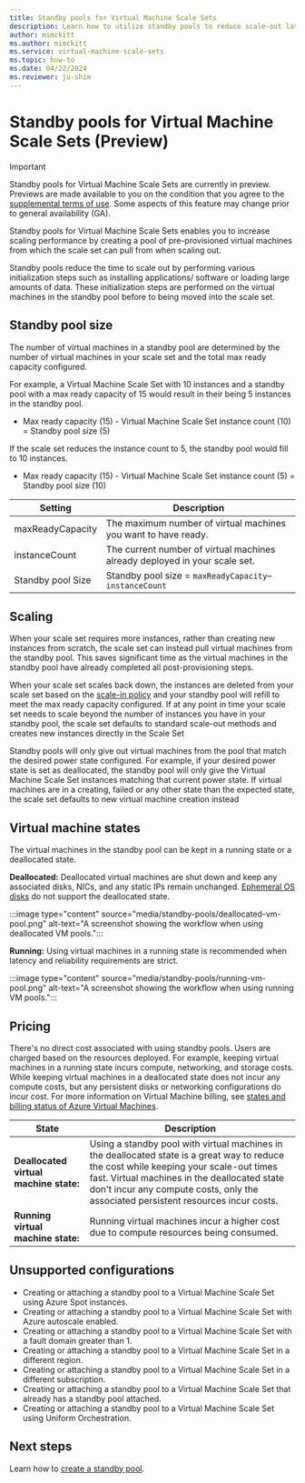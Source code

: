 ```yaml
---
title: Standby pools for Virtual Machine Scale Sets
description: Learn how to utilize standby pools to reduce scale-out latency with Virtual Machine Scale Sets
author: mimckitt
ms.author: mimckitt
ms.service: virtual-machine-scale-sets
ms.topic: how-to
ms.date: 04/22/2024
ms.reviewer: ju-shim
---
```


# Standby pools for Virtual Machine Scale Sets (Preview)

> [!IMPORTANT]
> Standby pools for Virtual Machine Scale Sets are currently in preview. Previews are made available to you on the condition that you agree to the [supplemental terms of use](https://azure.microsoft.com/support/legal/preview-supplemental-terms/). Some aspects of this feature may change prior to general availability (GA). 

Standby pools for Virtual Machine Scale Sets enables you to increase scaling performance by creating a pool of pre-provisioned virtual machines from which the scale set can pull from when scaling out. 

Standby pools reduce the time to scale out by performing various initialization steps such as installing applications/ software or loading large amounts of data. These initialization steps are performed on the virtual machines in the standby pool before to being moved into the scale set.

## Standby pool size
The number of virtual machines in a standby pool are determined by the number of virtual machines in your scale set and the total max ready capacity configured.

For example, a Virtual Machine Scale Set with 10 instances and a standby pool with a max ready capacity of 15 would result in their being 5 instances in the standby pool.

- Max ready capacity (15) - Virtual Machine Scale Set instance count (10) = Standby pool size (5)

If the scale set reduces the instance count to 5, the standby pool would fill to 10 instances. 

- Max ready capacity (15) - Virtual Machine Scale Set instance count (5) = Standby pool size (10)

| Setting | Description | 
|---|---|
| maxReadyCapacity | The maximum number of virtual machines you want to have ready.|
| instanceCount | The current number of virtual machines already deployed in your scale set.|
| Standby pool Size | Standby pool size = `maxReadyCapacity`– `instanceCount` |

## Scaling

When your scale set requires more instances, rather than creating new instances from scratch, the scale set can instead pull virtual machines from the standby pool. This saves significant time as the virtual machines in the standby pool have already completed all post-provisioning steps. 

When your scale set scales back down, the instances are deleted from your scale set based on the [scale-in policy](virtual-machine-scale-sets-scale-in-policy.md) and your standby pool will refill to meet the max ready capacity configured. If at any point in time your scale set needs to scale beyond the number of instances you have in your standby pool, the scale set defaults to standard scale-out methods and creates new instances directly in the Scale Set

Standby pools will only give out virtual machines from the pool that match the desired power state configured. For example, if your desired power state is set as deallocated, the standby pool will only give the Virtual Machine Scale Set instances matching that current power state. If virtual machines are in a creating, failed or any other state than the expected state, the scale set defaults to new virtual machine creation instead

## Virtual machine states

The virtual machines in the standby pool can be kept in a running state or a deallocated state. 

**Deallocated:** Deallocated virtual machines are shut down and keep any associated disks, NICs, and any static IPs remain unchanged. [Ephemeral OS disks](../virtual-machines/ephemeral-os-disks.md) do not support the deallocated state. 

:::image type="content" source="media/standby-pools/deallocated-vm-pool.png" alt-text="A screenshot showing the workflow when using deallocated VM pools.":::

**Running:** Using virtual machines in a running state is recommended when latency and reliability requirements are strict. 

:::image type="content" source="media/standby-pools/running-vm-pool.png" alt-text="A screenshot showing the workflow when using running VM pools.":::

## Pricing

There's no direct cost associated with using standby pools. Users are charged based on the resources deployed. For example, keeping virtual machines in a running state incurs compute, networking, and storage costs. While keeping virtual machines in a deallocated state does not incur any compute costs, but any persistent disks or networking configurations do incur cost. For more information on Virtual Machine billing, see [states and billing status of Azure Virtual Machines](../virtual-machines/states-billing.md).

| State | Description |
|---|---|
|**Deallocated virtual machine state:** | Using a standby pool with virtual machines in the deallocated state is a great way to reduce the cost while keeping your scale-out times fast. Virtual machines in the deallocated state don't incur any compute costs, only the associated persistent resources incur costs. |
| **Running virtual machine state:** | Running virtual machines incur a higher cost due to compute resources being consumed. |

## Unsupported configurations
- Creating or attaching a standby pool to a Virtual Machine Scale Set using Azure Spot instances.
- Creating or attaching a standby pool to a Virtual Machine Scale Set with Azure autoscale enabled. 
- Creating or attaching a standby pool to a Virtual Machine Scale Set with a fault domain greater than 1. 
- Creating or attaching a standby pool to a Virtual Machine Scale Set in a different region. 
- Creating or attaching a standby pool to a Virtual Machine Scale Set in a different subscription.  
- Creating or attaching a standby pool to a Virtual Machine Scale Set that already has a standby pool attached.
- Creating or attaching a standby pool to a Virtual Machine Scale Set using Uniform Orchestration. 

## Next steps

Learn how to [create a standby pool](standby-pools-create.md).
